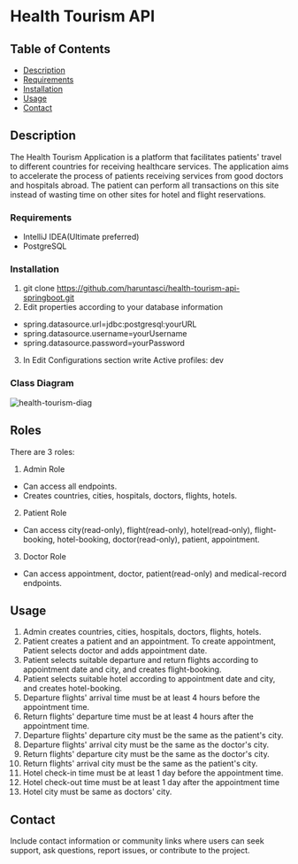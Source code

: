 # Health Tourism API
## Table of Contents
- [Description](#description)
- [Requirements](#requirements)
- [Installation](#installation)
- [Usage](#usage)
- [Contact](#contact)

## Description

The Health Tourism Application is a platform that facilitates patients' travel to different countries for receiving healthcare services. 
The application aims to accelerate the process of patients receiving services from good doctors and hospitals abroad.
The patient can perform all transactions on this site instead of wasting time on other sites for hotel and flight reservations.

### Requirements

- IntelliJ IDEA(Ultimate preferred)
- PostgreSQL

### Installation

1. git clone https://github.com/haruntasci/health-tourism-api-springboot.git
2. Edit properties according to your database information
- spring.datasource.url=jdbc:postgresql:yourURL
- spring.datasource.username=yourUsername
- spring.datasource.password=yourPassword
3. In Edit Configurations section write Active profiles: dev
  
### Class Diagram
![health-tourism-diag](https://github.com/haruntasci/health-tourism-api-springboot/assets/99567926/dfe4975e-4b3d-475f-8181-69e37ff91ff9)

## Roles
There are 3 roles:
1. Admin Role
- Can access all endpoints.
- Creates countries, cities, hospitals, doctors, flights, hotels.
2. Patient Role
- Can access city(read-only), flight(read-only), hotel(read-only), flight-booking, hotel-booking, doctor(read-only), patient, appointment.
3. Doctor Role
- Can access appointment, doctor, patient(read-only) and medical-record endpoints.

## Usage
1. Admin creates countries, cities, hospitals, doctors, flights, hotels.
2. Patient creates a patient and an appointment. To create appointment, Patient selects doctor and adds appointment date.
3. Patient selects suitable departure and return flights according to appointment date and city, and creates flight-booking.
4. Patient selects suitable hotel according to appointment date and city, and creates hotel-booking.
5. Departure flights' arrival time must be at least 4 hours before the appointment time.
6. Return flights' departure time must be at least 4 hours after the appointment time.
7. Departure flights' departure city must be the same as the patient's city.
8. Departure flights' arrival city must be the same as the doctor's city.
9. Return flights' departure city must be the same as the doctor's city.
10. Return flights' arrival city must be the same as the patient's city.
11. Hotel check-in time must be at least 1 day before the appointment time.
12. Hotel check-out time must be at least 1 day after the appointment time
13. Hotel city must be same as doctors' city.

## Contact

Include contact information or community links where users can seek support, ask questions, report issues, or contribute to the project.
